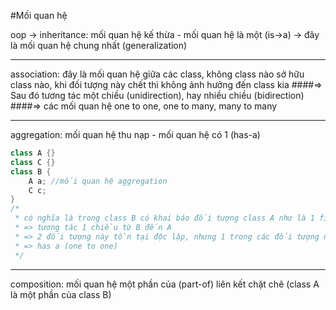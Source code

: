 #Mối quan hệ

oop -> inheritance: mối quan hệ kế thừa - mối quan hệ là một (is->a)
-> đây là mối quan hệ chung nhất (generalization)

---
association: đây là mối quan hệ giữa các class, không class nào sở hữu class nào, khi đối tượng này chết thì không 
ảnh hưởng đến class kia
####=> Sau đó tương tác một chiều (unidirection), hay nhiều chiều (bidirection)
####=> các mối quan hệ one to one, one to many, many to many

---
aggregation: mối quan hệ thu nạp - mối quan hệ có 1 (has-a)

```java
class A {}
class C {}
class B {
    A a; //mối quan hệ aggregation
    C c;
}
/*
 * có nghĩa là trong class B có khai báo đối tượng class A như là 1 field
 * => tương tác 1 chiều từ B đến A
 * => 2 đối tượng này tồn tại độc lập, nhưng 1 trong các đối tượng này là chủ sở hữu
 * => has a (one to one)
 */
```
---
composition: mối quan hệ một phần của (part-of) liên kết chặt chẽ (class A là một phần của class B)
